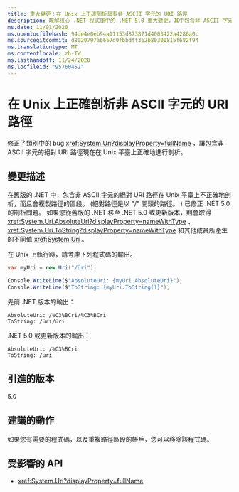 ```yaml
---
title: 重大變更：在 Unix 上正確剖析具有非 ASCII 字元的 URI 路徑
description: 瞭解核心 .NET 程式庫中的 .NET 5.0 重大變更，其中包含非 ASCII 字元的絕對 URI 路徑現在會在 Unix 平臺上正確剖析。
ms.date: 11/01/2020
ms.openlocfilehash: 94de4e0eb94a11153d873871d4003422a4286a0c
ms.sourcegitcommit: d8020797a6657d0fbbdff362b80300815f682f94
ms.translationtype: MT
ms.contentlocale: zh-TW
ms.lasthandoff: 11/24/2020
ms.locfileid: "95760452"
---
```

# <a name="uri-paths-with-non-ascii-characters-parse-correctly-on-unix"></a>在 Unix 上正確剖析非 ASCII 字元的 URI 路徑

修正了類別中的 bug <xref:System.Uri?displayProperty=fullName> ，讓包含非 ASCII 字元的絕對 URI 路徑現在在 Unix 平臺上正確地進行剖析。

## <a name="change-description"></a>變更描述

在舊版的 .NET 中，包含非 ASCII 字元的絕對 URI 路徑在 Unix 平臺上不正確地剖析，而且會複製路徑的區段。  (絕對路徑是以 "/" 開頭的路徑。 ) 已修正 .NET 5.0 的剖析問題。 如果您從舊版的 .NET 移至 .NET 5.0 或更新版本，則會取得 <xref:System.Uri.AbsoluteUri?displayProperty=nameWithType> 、 <xref:System.Uri.ToString?displayProperty=nameWithType> 和其他成員所產生的不同值 <xref:System.Uri> 。

在 Unix 上執行時，請考慮下列程式碼的輸出。

```csharp
var myUri = new Uri("/üri");

Console.WriteLine($"AbsoluteUri: {myUri.AbsoluteUri}");
Console.WriteLine($"ToString: {myUri.ToString()}");
```

先前 .NET 版本的輸出：

```text
AbsoluteUri: /%C3%BCri/%C3%BCri
ToString: /üri/üri
```

.NET 5.0 或更新版本的輸出：

```text
AbsoluteUri: /%C3%BCri
ToString: /üri
```

## <a name="version-introduced"></a>引進的版本

5.0

## <a name="recommended-action"></a>建議的動作

如果您有需要的程式碼，以及重複路徑區段的帳戶，您可以移除該程式碼。

## <a name="affected-apis"></a>受影響的 API

- <xref:System.Uri?displayProperty=fullName>

<!--

### Category

Core .NET libraries

### Affected APIs

- `T:System.Uri`

-->
